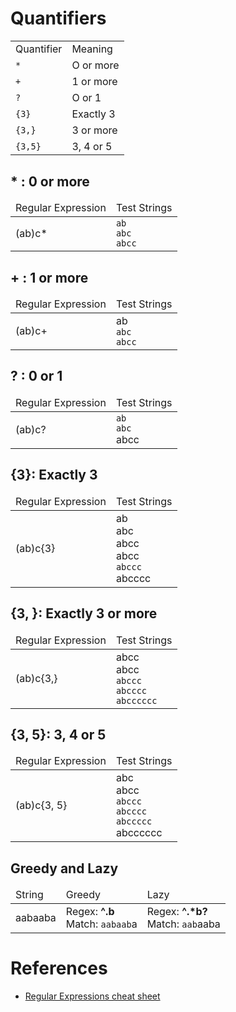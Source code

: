 # Quantifiers

<table>
<tr>
<td>Quantifier</td>
<td>Meaning</td>
</tr>
<tr>
<td><code>*</code></td>
<td>O or more</td>
</tr>
<tr>
<td><code>+</code></td>
<td>1 or more</td>
</tr>
<tr>
<td><code>?</code></td>
<td>O or 1</td>
</tr>
<tr>
<td><code>{3}</code></td>
<td>Exactly 3</td>
</tr>
<tr>
<tr>
<td><code>{3,}</code></td>
<td>3 or more</td>
</tr>
<tr>
<td><code>{3,5}</code></td>
<td>3, 4 or 5</td>
</tr>
<tr>
</table>

## * : 0 or more

<table>
<thead>
<tr>
<td>Regular Expression</td>
<td>Test Strings</td>
</tr>
</thead>
<tbody>
<tr>
<td>(ab)c*</td>
<td>
<code>ab</code><br/>
<code>abc</code><br/>
<code>abcc</code><br/>
</td>
</tr>
</tbody>
</table>

## + : 1 or more

<table>
<thead>
<tr>
<td>Regular Expression</td>
<td>Test Strings</td>
</tr>
</thead>
<tbody>
<tr>
<td>(ab)c+</td>
<td>
ab<br/>
<code>abc</code><br/>
<code>abcc</code><br/>
</td>
</tr>
</tbody>
</table>

## ? : 0 or 1

<table>
<thead>
<tr>
<td>Regular Expression</td>
<td>Test Strings</td>
</tr>
</thead>
<tbody>
<tr>
<td>(ab)c?</td>
<td>
<code>ab</code><br/>
<code>abc</code><br/>
abcc<br/>
</td>
</tr>
</tbody>
</table>

## {3}: Exactly 3

<table>
<thead>
<tr>
<td>Regular Expression</td>
<td>Test Strings</td>
</tr>
</thead>
<tbody>
<tr>
<td>(ab)c{3}</td>
<td>
ab<br/>
abc<br/>
abcc<br/>
abcc<br/>
<code>abccc</code><br/>
abcccc
</td>
</tr>
</tbody>
</table>

## {3, }: Exactly 3 or more

<table>
<thead>
<tr>
<td>Regular Expression</td>
<td>Test Strings</td>
</tr>
</thead>
<tbody>
<tr>
<td>(ab)c{3,}</td>
<td>
abcc<br/>
abcc<br/>
<code>abccc</code><br/>
<code>abcccc</code><br/>
<code>abcccccc</code><br/>
</td>
</tr>
</tbody>
</table>

## {3, 5}: 3, 4 or 5 

<table>
<thead>
<tr>
<td>Regular Expression</td>
<td>Test Strings</td>
</tr>
</thead>
<tbody>
<tr>
<td>(ab)c{3, 5}</td>
<td>
abc<br/>
abcc<br/>
<code>abccc</code><br/>
<code>abcccc</code><br/>
<code>abccccc</code><br/>
abcccccc<br/>
</td>
</tr>
</tbody>
</table>

## Greedy and Lazy

<table>
<thead>
<tr>
<td>String</td>
<td>Greedy</td>
<td>Lazy</td>
</tr>
</thead>
<tbody>
<tr>
<td>aabaaba</td>
<td>
Regex: <b>^.b</b><br/>
Match: <code>aabaab</code>a
</td>
<td>
Regex: <b>^.*b?</b><br/>
Match: <code>aab</code>aaba
</td>
</tr>
</tbody>
</table>

# References

* [Regular Expressions cheat sheet](http://web.mit.edu/hackl/www/lab/turkshop/slides/regex-cheatsheet.pdf)
